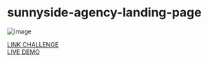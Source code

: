 # sunnyside-agency-landing-page

![image](https://github.com/JonathanManzanoDiaz/sunnyside-agency-landing-page/assets/43423216/da084584-e9af-4ac3-9f88-9b4fbad49211)


[LINK CHALLENGE](https://www.frontendmentor.io/challenges/sunnyside-agency-landing-page-7yVs3B6ef)
<br>
[LIVE DEMO](https://jonathanmanzanodiaz.github.io/frontendmentor/ALL-CHALLENGES/025-sunnyside-agency-landing-page/)
